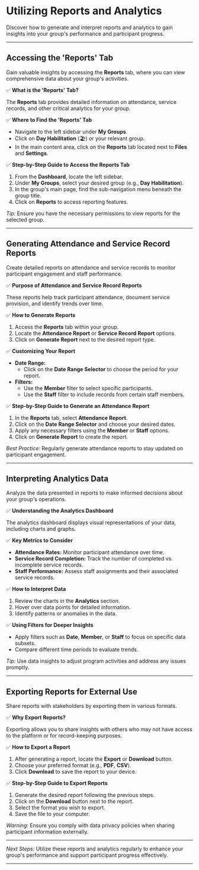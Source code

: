 # Utilizing Reports and Analytics

Discover how to generate and interpret reports and analytics to gain insights into your group's performance and participant progress.

---

## Accessing the 'Reports' Tab

Gain valuable insights by accessing the **Reports** tab, where you can view comprehensive data about your group's activities.

✅ **What is the 'Reports' Tab?**

The **Reports** tab provides detailed information on attendance, service records, and other critical analytics for your group.

✅ **Where to Find the 'Reports' Tab**

- Navigate to the left sidebar under **My Groups**.
- Click on **Day Habilitation** (🏖️) or your relevant group.
- In the main content area, click on the **Reports** tab located next to **Files** and **Settings**.

✅ **Step-by-Step Guide to Access the Reports Tab**

1. From the **Dashboard**, locate the left sidebar.
2. Under **My Groups**, select your desired group (e.g., **Day Habilitation**).
3. In the group's main page, find the sub-navigation menu beneath the group title.
4. Click on **Reports** to access reporting features.

*Tip:* Ensure you have the necessary permissions to view reports for the selected group.

---

## Generating Attendance and Service Record Reports

Create detailed reports on attendance and service records to monitor participant engagement and staff performance.

✅ **Purpose of Attendance and Service Record Reports**

These reports help track participant attendance, document service provision, and identify trends over time.

✅ **How to Generate Reports**

1. Access the **Reports** tab within your group.
2. Locate the **Attendance Report** or **Service Record Report** options.
3. Click on **Generate Report** next to the desired report type.

✅ **Customizing Your Report**

- **Date Range:**
  - Click on the **Date Range Selector** to choose the period for your report.
- **Filters:**
  - Use the **Member** filter to select specific participants.
  - Use the **Staff** filter to include records from certain staff members.

✅ **Step-by-Step Guide to Generate an Attendance Report**

1. In the **Reports** tab, select **Attendance Report**.
2. Click on the **Date Range Selector** and choose your desired dates.
3. Apply any necessary filters using the **Member** or **Staff** options.
4. Click on **Generate Report** to create the report.

*Best Practice:* Regularly generate attendance reports to stay updated on participant engagement.

---

## Interpreting Analytics Data

Analyze the data presented in reports to make informed decisions about your group's operations.

✅ **Understanding the Analytics Dashboard**

The analytics dashboard displays visual representations of your data, including charts and graphs.

✅ **Key Metrics to Consider**

- **Attendance Rates:** Monitor participant attendance over time.
- **Service Record Completion:** Track the number of completed vs. incomplete service records.
- **Staff Performance:** Assess staff assignments and their associated service records.

✅ **How to Interpret Data**

1. Review the charts in the **Analytics** section.
2. Hover over data points for detailed information.
3. Identify patterns or anomalies in the data.

✅ **Using Filters for Deeper Insights**

- Apply filters such as **Date**, **Member**, or **Staff** to focus on specific data subsets.
- Compare different time periods to evaluate trends.

*Tip:* Use data insights to adjust program activities and address any issues promptly.

---

## Exporting Reports for External Use

Share reports with stakeholders by exporting them in various formats.

✅ **Why Export Reports?**

Exporting allows you to share insights with others who may not have access to the platform or for record-keeping purposes.

✅ **How to Export a Report**

1. After generating a report, locate the **Export** or **Download** button.
2. Choose your preferred format (e.g., **PDF**, **CSV**).
3. Click **Download** to save the report to your device.

✅ **Step-by-Step Guide to Export Reports**

1. Generate the desired report following the previous steps.
2. Click on the **Download** button next to the report.
3. Select the format you wish to export.
4. Save the file to your computer.

*Warning:* Ensure you comply with data privacy policies when sharing participant information externally.

---

*Next Steps:* Utilize these reports and analytics regularly to enhance your group's performance and support participant progress effectively.

---